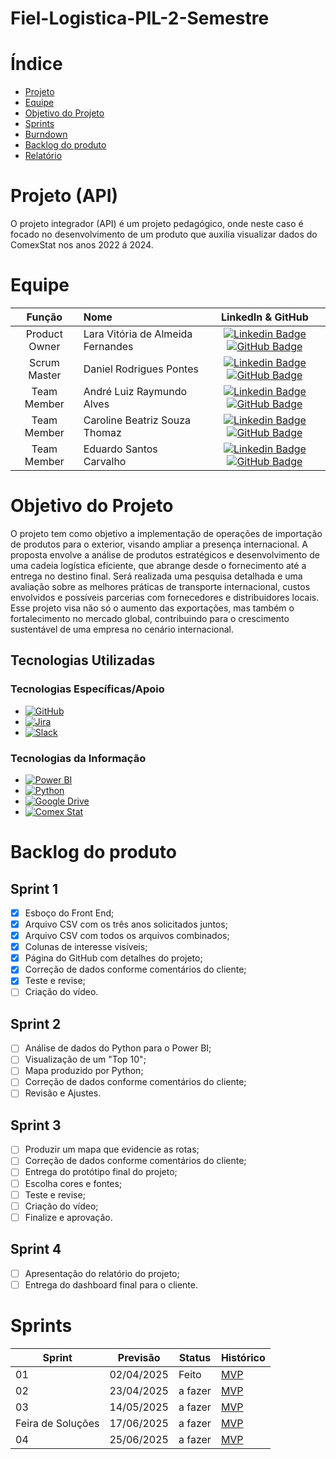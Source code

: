 # Fiel-Logistica-PIL-2-Semestre
# Índice

* [Projeto](#projeto-template)
* [Equipe](#equipe)
* [Objetivo do Projeto](#objetivo-do-projeto)
* [Sprints](#Sprints)
* [Burndown](#Burndown)
* [Backlog do produto](#Backlog-do-produto)
* [Relatório](#Relatório)

# Projeto (API) 
O projeto integrador (API) é um projeto pedagógico, onde neste caso é focado no desenvolvimento de um produto que auxilia visualizar dados do ComexStat nos anos 2022 á 2024. 

# Equipe
|    Função     | Nome                                  |                                                                                                                                                      LinkedIn & GitHub                                                                                                                                                      |
| :-----------: | :------------------------------------ | :-------------------------------------------------------------------------------------------------------------------------------------------------------------------------------------------------------------------------------------------------------------------------------------------------------------------------: |
| Product Owner |   Lara Vitória de Almeida Fernandes         |     [![Linkedin Badge](https://img.shields.io/badge/Linkedin-blue?style=flat-square&logo=Linkedin&logoColor=white)](https://www.linkedin.com/in/lara-vit%C3%B3ria-almeida-fernandes-83599b2a4/) [![GitHub Badge](https://img.shields.io/badge/GitHub-111217?style=flat-square&logo=github&logoColor=white)](https://github.com/LaraVF)              |
| Scrum Master  | Daniel Rodrigues Pontes |      [![Linkedin Badge](https://img.shields.io/badge/Linkedin-blue?style=flat-square&logo=Linkedin&logoColor=white)](https://www.linkedin.com/in/daniel-pontes-919444245/) [![GitHub Badge](https://img.shields.io/badge/GitHub-111217?style=flat-square&logo=github&logoColor=white)](https://github.com/pontessdaniel)     |
| Team Member   | André Luiz Raymundo Alves              |         [![Linkedin Badge](https://img.shields.io/badge/Linkedin-blue?style=flat-square&logo=Linkedin&logoColor=white)](https://www.linkedin.com/in/andre-alves-a20a691bb/) [![GitHub Badge](https://img.shields.io/badge/GitHub-111217?style=flat-square&logo=github&logoColor=white)](https://github.com/AndreAlves44)        |
|  Team Member  | Caroline Beatriz Souza Thomaz                 |         [![Linkedin Badge](https://img.shields.io/badge/Linkedin-blue?style=flat-square&logo=Linkedin&logoColor=white)](https://www.linkedin.com/in/caroline-thomaz-33905718a/) [![GitHub Badge](https://img.shields.io/badge/GitHub-111217?style=flat-square&logo=github&logoColor=white)](https://github.com/CarolThomaz)        |
|  Team Member  | Eduardo Santos Carvalho                 |   [![Linkedin Badge](https://img.shields.io/badge/Linkedin-blue?style=flat-square&logo=Linkedin&logoColor=white)](https://www.linkedin.com/in/eduardosantoscarvalho/) [![GitHub Badge](https://img.shields.io/badge/GitHub-111217?style=flat-square&logo=github&logoColor=white)](https://github.com/Portugga)   |

# Objetivo do Projeto
O projeto tem como objetivo a implementação de operações de importação de produtos para o exterior, visando ampliar a presença internacional. A proposta envolve a análise de produtos estratégicos e desenvolvimento de uma cadeia logística eficiente, que abrange desde o fornecimento até a entrega no destino final.
Será realizada uma pesquisa detalhada e uma avaliação sobre as melhores práticas de transporte internacional, custos envolvidos e possíveis parcerias com fornecedores e distribuidores locais.
Esse projeto visa não só o aumento das exportações, mas também o fortalecimento no mercado global, contribuindo para o crescimento sustentável de uma empresa no cenário internacional.

## Tecnologias Utilizadas

 ### Tecnologias Específicas/Apoio
* [![GitHub](https://img.shields.io/badge/GitHub-%23121011.svg?logo=github&logoColor=white)](#)
* [![Jira](https://img.shields.io/badge/Jira-0052CC?logo=jira&logoColor=fff)](#)
* [![Slack](https://img.shields.io/badge/Slack-4A154B?logo=slack&logoColor=fff)](#)
  
 ### Tecnologias da Informação
* 	[![Power BI](https://custom-icon-badges.demolab.com/badge/Power%20BI-F1C912?logo=power-bi&logoColor=fff)](#)
* [![Python](https://img.shields.io/badge/Python-3776AB?logo=python&logoColor=fff)](#)
* [![Google Drive](https://img.shields.io/badge/Google%20Drive-4285F4?logo=googledrive&logoColor=fff)](#)
* [![Comex Stat](https://img.shields.io/badge/Comex%20Stat-4CBB17)](#)

# Backlog do produto

## Sprint 1
- [x] Esboço do Front End;
- [x] Arquivo CSV com os três anos solicitados juntos;
- [x] Arquivo CSV com todos os arquivos combinados;
- [x] Colunas de interesse visíveis;
- [x] Página do GitHub com detalhes do projeto;
- [x] Correção de dados conforme comentários do cliente;
- [x] Teste e revise;
- [ ] Criação do vídeo.

## Sprint 2
- [ ] Análise de dados do Python para o Power BI;
- [ ] Visualização de um "Top 10";
- [ ] Mapa produzido por Python;
- [ ] Correção de dados conforme comentários do cliente;
- [ ] Revisão e Ajustes.
      
## Sprint 3
- [ ] Produzir um mapa que evidencie as rotas;
- [ ] Correção de dados conforme comentários do cliente;
- [ ] Entrega do protótipo final do projeto;
- [ ] Escolha cores e fontes;
- [ ] Teste e revise;
- [ ] Criação do vídeo;
- [ ] Finalize e aprovação.
      
## Sprint 4
- [ ] Apresentação do relatório do projeto;
- [ ] Entrega do dashboard final para o cliente.

# Sprints

Sprint | Previsão | Status| Histórico|
|------|--------|------|--------|
|01 | 02/04/2025 | Feito | [MVP](Arquivos_Relacionados_FielLog.ipynb)| 
|02|  23/04/2025 | a fazer|[MVP](https://) | 
|03| 14/05/2025 | a fazer|[MVP](https://) | 
|Feira de Soluções| 17/06/2025 |a fazer |[MVP](https://) | 
|04| 25/06/2025 |a fazer |[MVP](https://)  | 
